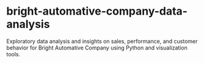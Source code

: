 # bright-automative-company-data-analysis
Exploratory data analysis and insights on sales, performance, and customer behavior for Bright Automative Company using Python and visualization tools.
